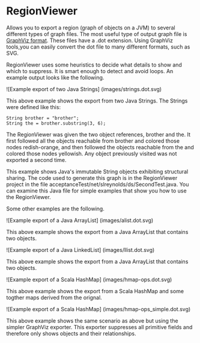 RegionViewer
============

Allows you to export a region (graph of objects on a JVM) to several different 
types of graph files. The most useful type of output graph file is 
[GraphViz format](http://www.graphviz.org/). These files have a .dot extension. 
Using GraphViz tools,you can easily convert the dot file to many different formats, 
such as SVG.

RegionViewer uses some heuristics to decide what details to show and which to
suppress. It is smart enough to detect and avoid loops. An example output
looks like the following.

![Example export of two Java Strings] (images/strings.dot.svg)

This above example shows the export from two Java Strings. The Strings were 
defined like this:

    String brother = "brother";
    String the = brother.substring(3, 6);
    
The RegionViewer was given the two object references, brother and the. It first
followed all the objects reachable from brother and colored those nodes
redish-orange, and then followed the objects reachable from the and colored those
nodes yellowish. Any object previously visited was not exported a second time.

This example shows Java's immutable String objects exhibiting structural sharing.
The code used to generate this graph is in the RegionViewer project in the file
acceptanceTest/net/slreynolds/ds/SecondTest.java. You can examine this Java file
for simple examples that show you how to use the RegionViewer.

Some other examples are the following.

![Example export of a Java ArrayList] (images/alist.dot.svg)

This above example shows the export from a Java ArrayList that contains two objects.

![Example export of a Java LinkedList] (images/llist.dot.svg)

This above example shows the export from a Java ArrayList that contains two objects.

![Example export of a Scala HashMap] (images/hmap-ops.dot.svg)

This above example shows the export from a Scala HashMap and some togther maps derived
from the orignal.

![Example export of a Scala HashMap] (images/hmap-ops_simple.dot.svg)

This above example shows the same scenario as above but using the simpler GraphViz
exporter. This exporter suppresses all primitive fields and therefore only shows
objects and their relationships.


